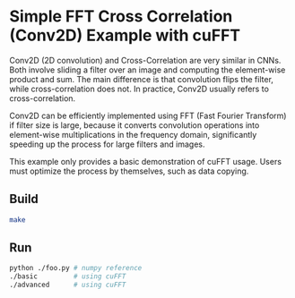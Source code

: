 # Simple FFT Cross Correlation (Conv2D) Example with cuFFT

Conv2D (2D convolution) and Cross-Correlation are very similar in CNNs. Both involve sliding a filter over an image and computing the element-wise product and sum. The main difference is that convolution flips the filter, while cross-correlation does not. In practice, Conv2D usually refers to cross-correlation.

Conv2D can be efficiently implemented using FFT (Fast Fourier Transform) if filter size is large, because it converts convolution operations into element-wise multiplications in the frequency domain, significantly speeding up the process for large filters and images.

This example only provides a basic demonstration of cuFFT usage. Users must optimize the process by themselves, such as data copying.

## Build
```sh
make
```

## Run
```sh
python ./foo.py # numpy reference
./basic         # using cuFFT
./advanced      # using cuFFT
```

